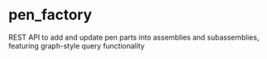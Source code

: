 # pen_factory
REST API to add and update pen parts into assemblies and subassemblies, featuring graph-style query functionality
